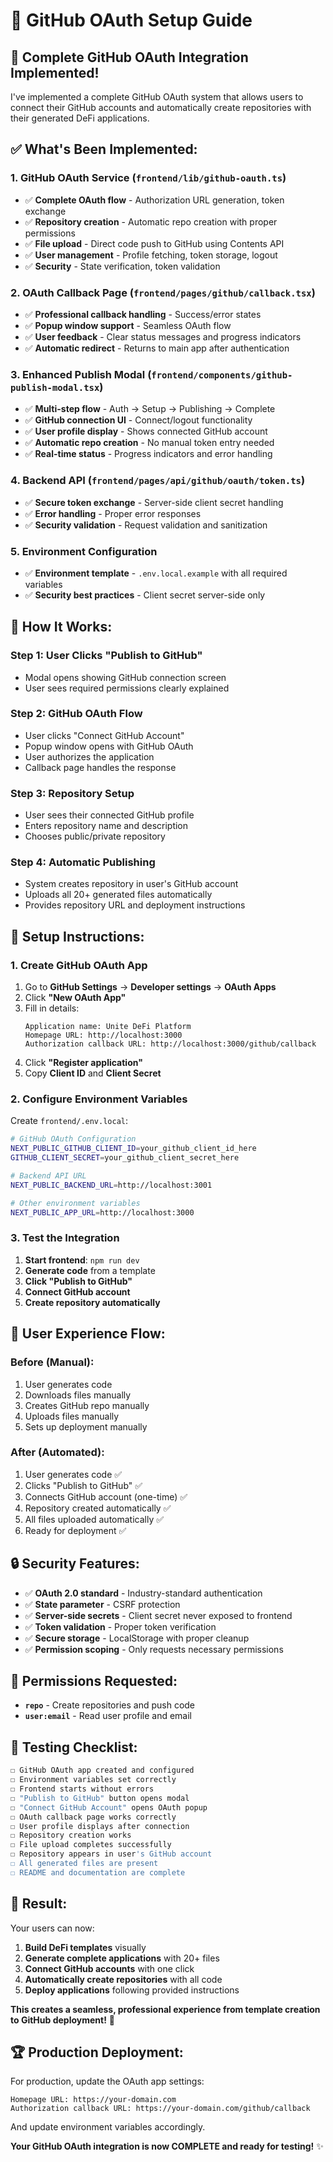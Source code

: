 # 🔐 **GitHub OAuth Setup Guide**

## 🎯 **Complete GitHub OAuth Integration Implemented!**

I've implemented a complete GitHub OAuth system that allows users to connect their GitHub accounts and automatically create repositories with their generated DeFi applications.

## ✅ **What's Been Implemented:**

### **1. GitHub OAuth Service** (`frontend/lib/github-oauth.ts`)
- ✅ **Complete OAuth flow** - Authorization URL generation, token exchange
- ✅ **Repository creation** - Automatic repo creation with proper permissions
- ✅ **File upload** - Direct code push to GitHub using Contents API
- ✅ **User management** - Profile fetching, token storage, logout
- ✅ **Security** - State verification, token validation

### **2. OAuth Callback Page** (`frontend/pages/github/callback.tsx`)
- ✅ **Professional callback handling** - Success/error states
- ✅ **Popup window support** - Seamless OAuth flow
- ✅ **User feedback** - Clear status messages and progress indicators
- ✅ **Automatic redirect** - Returns to main app after authentication

### **3. Enhanced Publish Modal** (`frontend/components/github-publish-modal.tsx`)
- ✅ **Multi-step flow** - Auth → Setup → Publishing → Complete
- ✅ **GitHub connection UI** - Connect/logout functionality
- ✅ **User profile display** - Shows connected GitHub account
- ✅ **Automatic repo creation** - No manual token entry needed
- ✅ **Real-time status** - Progress indicators and error handling

### **4. Backend API** (`frontend/pages/api/github/oauth/token.ts`)
- ✅ **Secure token exchange** - Server-side client secret handling
- ✅ **Error handling** - Proper error responses
- ✅ **Security validation** - Request validation and sanitization

### **5. Environment Configuration**
- ✅ **Environment template** - `.env.local.example` with all required variables
- ✅ **Security best practices** - Client secret server-side only

## 🚀 **How It Works:**

### **Step 1: User Clicks "Publish to GitHub"**
- Modal opens showing GitHub connection screen
- User sees required permissions clearly explained

### **Step 2: GitHub OAuth Flow**
- User clicks "Connect GitHub Account"
- Popup window opens with GitHub OAuth
- User authorizes the application
- Callback page handles the response

### **Step 3: Repository Setup**
- User sees their connected GitHub profile
- Enters repository name and description
- Chooses public/private repository

### **Step 4: Automatic Publishing**
- System creates repository in user's GitHub account
- Uploads all 20+ generated files automatically
- Provides repository URL and deployment instructions

## 🔧 **Setup Instructions:**

### **1. Create GitHub OAuth App**
1. Go to **GitHub Settings** → **Developer settings** → **OAuth Apps**
2. Click **"New OAuth App"**
3. Fill in details:
   ```
   Application name: Unite DeFi Platform
   Homepage URL: http://localhost:3000
   Authorization callback URL: http://localhost:3000/github/callback
   ```
4. Click **"Register application"**
5. Copy **Client ID** and **Client Secret**

### **2. Configure Environment Variables**
Create `frontend/.env.local`:
```bash
# GitHub OAuth Configuration
NEXT_PUBLIC_GITHUB_CLIENT_ID=your_github_client_id_here
GITHUB_CLIENT_SECRET=your_github_client_secret_here

# Backend API URL
NEXT_PUBLIC_BACKEND_URL=http://localhost:3001

# Other environment variables
NEXT_PUBLIC_APP_URL=http://localhost:3000
```

### **3. Test the Integration**
1. **Start frontend**: `npm run dev`
2. **Generate code** from a template
3. **Click "Publish to GitHub"**
4. **Connect GitHub account**
5. **Create repository automatically**

## 🎯 **User Experience Flow:**

### **Before (Manual):**
1. User generates code
2. Downloads files manually
3. Creates GitHub repo manually
4. Uploads files manually
5. Sets up deployment manually

### **After (Automated):**
1. User generates code ✅
2. Clicks "Publish to GitHub" ✅
3. Connects GitHub account (one-time) ✅
4. Repository created automatically ✅
5. All files uploaded automatically ✅
6. Ready for deployment ✅

## 🔒 **Security Features:**

- ✅ **OAuth 2.0 standard** - Industry-standard authentication
- ✅ **State parameter** - CSRF protection
- ✅ **Server-side secrets** - Client secret never exposed to frontend
- ✅ **Token validation** - Proper token verification
- ✅ **Secure storage** - LocalStorage with proper cleanup
- ✅ **Permission scoping** - Only requests necessary permissions

## 🌟 **Permissions Requested:**

- **`repo`** - Create repositories and push code
- **`user:email`** - Read user profile and email

## 🧪 **Testing Checklist:**

```bash
☐ GitHub OAuth app created and configured
☐ Environment variables set correctly
☐ Frontend starts without errors
☐ "Publish to GitHub" button opens modal
☐ "Connect GitHub Account" opens OAuth popup
☐ OAuth callback page works correctly
☐ User profile displays after connection
☐ Repository creation works
☐ File upload completes successfully
☐ Repository appears in user's GitHub account
☐ All generated files are present
☐ README and documentation are complete
```

## 🎉 **Result:**

Your users can now:
1. **Build DeFi templates** visually
2. **Generate complete applications** with 20+ files
3. **Connect GitHub accounts** with one click
4. **Automatically create repositories** with all code
5. **Deploy applications** following provided instructions

**This creates a seamless, professional experience from template creation to GitHub deployment!** 🚀

## 🏆 **Production Deployment:**

For production, update the OAuth app settings:
```
Homepage URL: https://your-domain.com
Authorization callback URL: https://your-domain.com/github/callback
```

And update environment variables accordingly.

**Your GitHub OAuth integration is now COMPLETE and ready for testing!** ✨